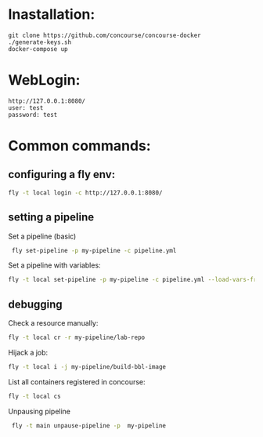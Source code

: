
# Inastallation:
```
git clone https://github.com/concourse/concourse-docker
./generate-keys.sh
docker-compose up

```

# WebLogin:
```
http://127.0.0.1:8080/
user: test
password: test
```

# Common commands:


## configuring a fly env:
```bash
fly -t local login -c http://127.0.0.1:8080/
```
 
 
## setting a pipeline

Set a pipeline (basic)
```bash
 fly set-pipeline -p my-pipeline -c pipeline.yml
```

Set a pipeline with variables:
```bash
fly -t local set-pipeline -p my-pipeline -c pipeline.yml --load-vars-from secrets.yml
```


## debugging
Check a resource manually:
```bash
fly -t local cr -r my-pipeline/lab-repo
```

Hijack a job:
```bash
fly -t local i -j my-pipeline/build-bbl-image
```


List all containers registered in concourse:
```bash
fly -t local cs
```

Unpausing pipeline
``` bash
 fly -t main unpause-pipeline -p  my-pipeline
 ```
 